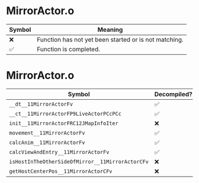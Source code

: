 # MirrorActor.o
| Symbol | Meaning 
| ------------- | ------------- 
| :x: | Function has not yet been started or is not matching. 
| :white_check_mark: | Function is completed. 


# MirrorActor.o
| Symbol | Decompiled? |
| ------------- | ------------- |
| `__dt__11MirrorActorFv` | :white_check_mark: |
| `__ct__11MirrorActorFP9LiveActorPCcPCc` | :white_check_mark: |
| `init__11MirrorActorFRC12JMapInfoIter` | :x: |
| `movement__11MirrorActorFv` | :white_check_mark: |
| `calcAnim__11MirrorActorFv` | :white_check_mark: |
| `calcViewAndEntry__11MirrorActorFv` | :white_check_mark: |
| `isHostInTheOtherSideOfMirror__11MirrorActorCFv` | :x: |
| `getHostCenterPos__11MirrorActorCFv` | :x: |
